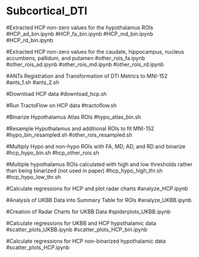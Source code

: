 # Subcortical_DTI

#Extracted HCP non-zero values for the hypothalamus ROIs
#HCP_ad_bin.ipynb
#HCP_fa_bin.ipynb
#HCP_md_bin.ipynb
#HCP_rd_bin.ipynb

#Extracted HCP non-zero values for the caudate, hippocampus, nucleus accumbens, pallidum, and putamen
#other_rois_fa.ipynb 
#other_rois_ad.ipynb 
#other_rois_md.ipynb 
#other_rois_rd.ipynb 

#ANTs Registration and Transformation of DTI Metrics to MNI-152
#ants_1.sh
#ants_2.sh

#Download HCP data
#download_hcp.sh

#Run TractoFlow on HCP data
#tractoflow.sh

#Binarize Hypothalamus Atlas ROIs
#hypo_atlas_bin.sh

#Resample Hypothalamus and additional ROIs to fit MNI-152
#hypo_bin_resampled.sh
#other_rois_resampled.sh

#Multiply Hypo and non-hypo ROIs with FA, MD, AD, and RD and binarize
#hcp_hypo_bin.sh
#hcp_other_rois.sh

#Multiple hypothalamus ROIs calculated with high and low thresholds rather than being binarized (not used in paper)
#hcp_hypo_high_thr.sh
#hcp_hypo_low_thr.sh

#Calculate regressions for HCP and plot radar charts
#analyze_HCP.ipynb

#Analysis of UKBB Data into Summary Table for ROIs
#analyze_UKBB.ipynb

#Creation of Radar Charts for UKBB Data
#spiderplots_UKBB.ipynb

#Calculate regressions for UKBB and HCP hypothalamic data
#scatter_plots_UKBB.ipynb
#scatter_plots_HCP_bin.ipynb

#Calculate regressions for HCP non-binarized hypothalamic data
#scatter_plots_HCP.ipynb

